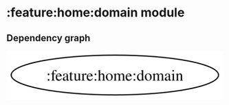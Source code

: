 # :feature:home:domain module
## Dependency graph
![Dependency graph](../../../docs/images/graphs/dep_graph_feature_home_domain.svg)

